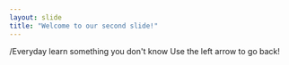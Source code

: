 ```yaml
---
layout: slide
title: "Welcome to our second slide!"
---
```

/Everyday learn something you don't know
Use the left arrow to go back!
